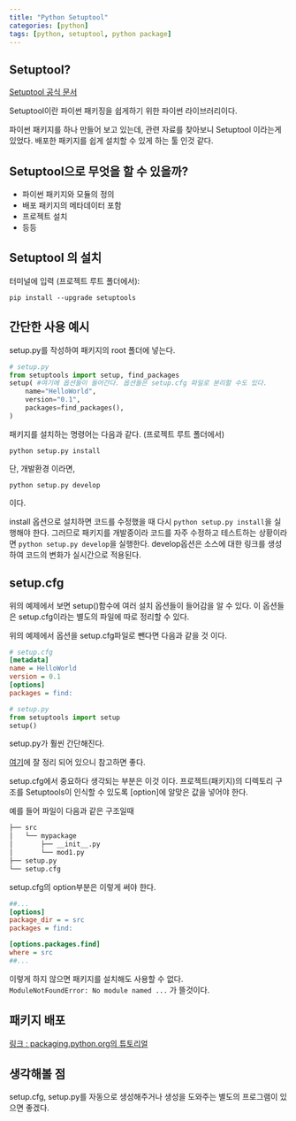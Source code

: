 ```yaml
---
title: "Python Setuptool"
categories: [python]
tags: [python, setuptool, python package]
---
```


## Setuptool?

[Setuptool 공식 문서](https://setuptools.readthedocs.io/en/latest/index.html)

Setuptool이란 파이썬 패키징을 쉽게하기 위한 파이썬 라이브러리이다.

파이썬 패키지를 하나 만들어 보고 있는데, 관련 자료를 찾아보니 Setuptool 이라는게 있었다. 배포한 패키지를 쉽게 설치할 수 있게 하는 툴 인것 같다.

## Setuptool으로 무엇을 할 수 있을까?

- 파이썬 패키지와 모듈의 정의
- 배포 패키지의 메타데이터 포함
- 프로젝트 설치
- 등등

## Setuptool 의 설치

터미널에 입력 (프로젝트 루트 폴더에서):

`pip install --upgrade setuptools`

## 간단한 사용 예시

setup.py를 작성하여 패키지의 root 폴더에 넣는다.

```python
# setup.py
from setuptools import setup, find_packages
setup( #여기에 옵션들이 들어간다. 옵션들은 setup.cfg 파일로 분리할 수도 있다.
    name="HelloWorld",
    version="0.1",
    packages=find_packages(),
)
```

패키지를 설치하는 명령어는 다음과 같다. (프로젝트 루트 폴더에서)

`python setup.py install`

단, 개발환경 이라면,

`python setup.py develop`

이다.

install 옵션으로 설치하면 코드를 수정했을 때 다시 `python setup.py install`을 실행해야 한다. 그러므로 패키지를 개발중이라 코드를 자주 수정하고 테스트하는 상황이라면 `python setup.py develop`을 실행한다. develop옵션은 소스에 대한 링크를 생성하여 코드의 변화가 실시간으로 적용된다.

## setup.cfg

위의 예제에서 보면 setup()함수에 여러 설치 옵션들이 들어감을 알 수 있다. 이 옵션들은 setup.cfg이라는 별도의 파일에 따로 정리할 수 있다.

위의 예제에서 옵션을 setup.cfg파일로 뺀다면 다음과 같을 것 이다.

```cfg
# setup.cfg
[metadata]
name = HelloWorld
version = 0.1
[options]
packages = find:
```

```python
# setup.py
from setuptools import setup
setup()
```

setup.py가 훨씬 간단해진다.

[여기](https://setuptools.readthedocs.io/en/latest/setuptools.html#configuring-setup-using-setup-cfg-files)에 잘 정리 되어 있으니 참고하면 좋다.

setup.cfg에서 중요하다 생각되는 부분은 이것 이다. 프로젝트(패키지)의 디렉토리 구조를 Setuptools이 인식할 수 있도록 \[option\]에 알맞은 값을 넣어야 한다.

예를 들어 파일이 다음과 같은 구조일때

```txt
├── src
│   └── mypackage
│       ├── __init__.py
│       └── mod1.py
├── setup.py
└── setup.cfg
```

setup.cfg의 option부분은 이렇게 써야 한다.

```cfg
##...
[options]
package_dir = = src
packages = find:

[options.packages.find]
where = src
##...
```

이렇게 하지 않으면 패키지를 설치해도 사용할 수 없다.  
`ModuleNotFoundError: No module named ...` 가 뜰것이다.

## 패키지 배포

[링크 : packaging.python.org의 튜토리얼](https://packaging.python.org/tutorials/packaging-projects/#generating-distribution-archives)

## 생각해볼 점

setup.cfg, setup.py를 자동으로 생성해주거나 생성을 도와주는 별도의 프로그램이 있으면 좋겠다.
